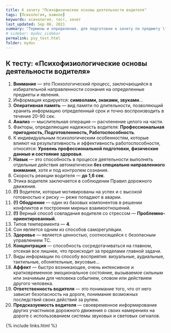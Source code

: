 ```yaml
---
title: К зачету "Психофизические основы деятельности водителя"
tags: [Психология, важное]
keywords: ксихология, тест, зачет
last_updated: Sep 06, 2021
summary: "Термины и определения, для подготовки к зачету по предмету \"Психофизические основы деятельности водителя\""
# sidebar: mydoc_sidebar
permalink: psy_test.html
folder: mydoc
---
```


## К тесту: «Психофизиологические основы деятельности водителя»

1. **Внимание** — это Психологический процесс, заключающийся в избирательной направленности сознания на определенные предметы и явления.
2. Информация кодируется: **символами, знаками, звуками**…
3. **Оперативная память** — вид памяти по длительности, позволяющий хранить информацию определенный срок и точно воспроизводить в течение 20-90 сек.
4. **Анализ** — мыслительная операция — расчленение целого на части.
5. Факторы, определяющие надежность водителя: **Профессиональная пригодность, Подготовленность, Работоспособность**.
6. К индивидуальным психологическим особенностям, которые влияют на результативность и эффективность работоспособности, относятся: **Уровень профессиональной подготовки, физические данные и состояние здоровья**.
7. **Навык** — это способность в процессе деятельности выполнять отдельные действия автоматически **без специально направленного внимания**, хотя и под контролем сознания.
8. Скорость реакции водителя — **до 1,6 сек**.
9. Этика водителя заключается в соблюдении Правил дорожного движения.
10. **(!)** Водители, которые мотивированы на успех и с высокой готовностью к риску — реже попадают в аварии.
11. **(!) Ободрение** — один из базовых компонентов в решении конфликтов и построении мирных взаимоотношений.
12. **(!)** Верный способ совладания водителя со стрессом — **Проблемно-ориентированный**.
13. Типов темперамента — **4**.
14. Сон является одним из способов саморегуляции.
15. **Здоровье** — является ценностью, соотносящейся с безопасным управлением ТС.
16. **Концентрация** — способность сосредотачиваться на главном, отсекая все лишнее, что происходит за пределами главной задачи.
17. Виды информации по способу восприятия: визуальные, аудиальные, тактильные, обонятельные, вкусовые…
18. **Аффект** — быстро возникающее, очень интенсивное и кратковременное эмоциональное состояние, вызываемое сильным или значимым для человека событием, словом или действием другого человека.
19. **Ответственность водителя** — это понимание того, что от него зависит безопасность на дороге, понимание возможных последствий своих действий за рулем.
20. **Предсказуемость водителя** — своевременное информирование других участников дорожного движения о своих намерениях на дороге с использованием системы звуковых и световых сигналов.




{% include links.html %}
